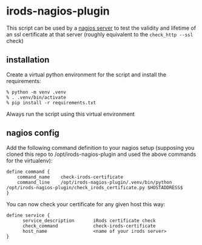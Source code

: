# irods-nagios-plugin

This script can be used by a [nagios server](https://www.nagios.org/) to test the validity and lifetime of an ssl certificate at that server (roughly equivalent to the `check_http --ssl` check)

## installation

Create a virtual python environment for the script and install the requirements:

```shell
% python -m venv .venv
% . .venv/bin/activate
% pip install -r requirements.txt
```

Always run the script using this virtual environment

## nagios config

Add the following command definition to your nagios setup (supposing you cloned this repo to /opt/irods-nagios-plugin and used the above commands for the virtualenv):

```
define command {
    command_name    check-irods-certificate
    command_line    /opt/irods-nagios-plugin/.venv/bin/python /opt/irods-nagios-plugin/check_irods_certificate.py $HOSTADDRESS$
}
```

You can now check your certificate for any given host this way:
```
define service {
      service_description       iRods certificate check
      check_command             check-irods-certificate
      host_name                 <name of your irods server>
}
```
